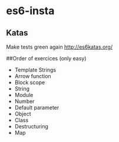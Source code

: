 # es6-insta

## Katas
Make tests green again
http://es6katas.org/

##Order of exercices (only easy)
* Template Strings
* Arrow function
* Block scope
* String
* Module
* Number
* Default parameter
* Object
* Class
* Destructuring
* Map